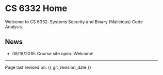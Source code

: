 # CS 6332 Home
Welcome to CS 6332: Systems Security and Binary (Malicious) Code Analysis.

## News

- 08/19/2019: Course site open. Welcome!


----
Page last revised on: {{ git_revision_date }}